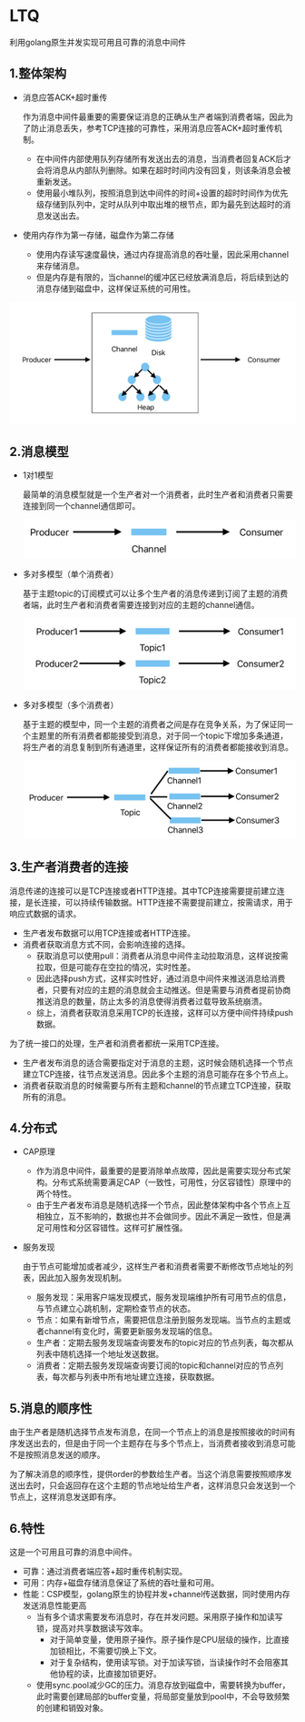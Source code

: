 # LTQ

利用golang原生并发实现可用且可靠的消息中间件

## 1.整体架构

- 消息应答ACK+超时重传

  作为消息中间件最重要的需要保证消息的正确从生产者端到消费者端，因此为了防止消息丢失，参考TCP连接的可靠性，采用消息应答ACK+超时重传机制。

  - 在中间件内部使用队列存储所有发送出去的消息，当消费者回复ACK后才会将消息从内部队列删除。如果在超时时间内没有回复，则该条消息会被重新发送。
  - 使用最小堆队列，按照消息到达中间件的时间+设置的超时时间作为优先级存储到队列中，定时从队列中取出堆的根节点，即为最先到达超时的消息发送出去。

- 使用内存作为第一存储，磁盘作为第二存储

  - 使用内存读写速度最快，通过内存提高消息的吞吐量，因此采用channel来存储消息。
  - 但是内存是有限的，当channel的缓冲区已经放满消息后，将后续到达的消息存储到磁盘中，这样保证系统的可用性。

![整体架构](./images/arch.png)

## 2.消息模型

- 1对1模型

  最简单的消息模型就是一个生产者对一个消费者，此时生产者和消费者只需要连接到同一个channel通信即可。

  ![1对1](./images/one2one.png)

- 多对多模型（单个消费者）

  基于主题topic的订阅模式可以让多个生产者的消息传递到订阅了主题的消费者端，此时生产者和消费者需要连接到对应的主题的channel通信。

  ![多对多](./images/mul2mul.png)

- 多对多模型（多个消费者）

  基于主题的模型中，同一个主题的消费者之间是存在竞争关系，为了保证同一个主题里的所有消费者都能接受到消息，对于同一个topic下增加多条通道，将生产者的消息复制到所有通道里，这样保证所有的消费者都能接收到消息。

  ![多对多](./images/mul2mul2.png)

## 3.生产者消费者的连接

消息传递的连接可以是TCP连接或者HTTP连接。其中TCP连接需要提前建立连接，是长连接，可以持续传输数据。HTTP连接不需要提前建立，按需请求，用于响应式数据的请求。

- 生产者发布数据可以用TCP连接或者HTTP连接。
- 消费者获取消息方式不同，会影响连接的选择。
  - 获取消息可以使用pull：消费者从消息中间件主动拉取消息，这样说按需拉取，但是可能存在空拉的情况，实时性差。
  - 因此选择push方式，这样实时性好，通过消息中间件来推送消息给消费者，只要有对应的主题的消息就会主动推送。但是需要与消费者提前协商推送消息的数量，防止太多的消息使得消费者过载导致系统崩溃。
  - 综上，消费者获取消息采用TCP的长连接，这样可以方便中间件持续push数据。

为了统一接口的处理，生产者和消费者都统一采用TCP连接。

- 生产者发布消息的适合需要指定对于消息的主题，这时候会随机选择一个节点建立TCP连接，往节点发送消息。因此多个主题的消息可能存在多个节点上。
- 消费者获取消息的时候需要与所有主题和channel的节点建立TCP连接，获取所有的消息。

## 4.分布式

- CAP原理
  - 作为消息中间件，最重要的是要消除单点故障，因此是需要实现分布式架构。分布式系统需要满足CAP（一致性，可用性，分区容错性）原理中的两个特性。
  - 由于生产者发布消息是随机选择一个节点，因此整体架构中各个节点上互相独立，互不影响的，数据也并不会做同步。因此不满足一致性，但是满足可用性和分区容错性。这样可扩展性强。


- 服务发现

  由于节点可能增加或者减少，这样生产者和消费者需要不断修改节点地址的列表，因此加入服务发现机制。

  - 服务发现：采用客户端发现模式，服务发现端维护所有可用节点的信息，与节点建立心跳机制，定期检查节点的状态。
  - 节点：如果有新增节点，需要把信息注册到服务发现端。当节点的主题或者channel有变化时，需要更新服务发现端的信息。
  - 生产者：定期去服务发现端查询要发布的topic对应的节点列表，每次都从列表中随机选择一个地址发送数据。
  - 消费者：定期去服务发现端查询要订阅的topic和channel对应的节点列表，每次都与列表中所有地址建立连接，获取数据。

## 5.消息的顺序性

由于生产者是随机选择节点发布消息，在同一个节点上的消息是按照接收的时间有序发送出去的，但是由于同一个主题存在与多个节点上，当消费者接收到消息可能不是按照消息发送的顺序。

为了解决消息的顺序性，提供order的参数给生产者。当这个消息需要按照顺序发送出去时，只会返回存在这个主题的节点地址给生产者，这样消息只会发送到一个节点上，这样消息发送即有序。

## 6.特性

这是一个可用且可靠的消息中间件。

- 可靠：通过消费者端应答+超时重传机制实现。
- 可用：内存+磁盘存储消息保证了系统的吞吐量和可用。
- 性能：CSP模型，golang原生的协程并发+channel传送数据，同时使用内存发送消息性能更高
  - 当有多个请求需要发布消息时，存在并发问题。采用原子操作和加读写锁，提高对共享数据读写效率。
    - 对于简单变量，使用原子操作。原子操作是CPU层级的操作，比直接加锁相比，不需要切换上下文。
    - 对于复杂结构，使用读写锁。对于加读写锁，当读操作时不会阻塞其他协程的读，比直接加锁更好。
  - 使用sync.pool减少GC的压力。消息存放到磁盘中，需要转换为buffer，此时需要创建局部的buffer变量，将局部变量放到pool中，不会导致频繁的创建和销毁对象。